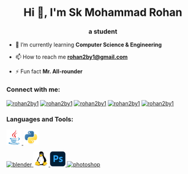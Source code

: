 <h1 align="center">Hi 👋, I'm Sk Mohammad Rohan</h1>
<h3 align="center">a student</h3>

- 🌱 I’m currently learning **Computer Science & Engineering**
  
- 📫 How to reach me **rohan2by1@gmail.com**

- ⚡ Fun fact **Mr. All-rounder**

<h3 align="left">Connect with me:</h3>
<p align="left">
<a href="https://twitter.com/rohan2by1" target="blank"><img align="center" src="https://raw.githubusercontent.com/rahuldkjain/github-profile-readme-generator/master/src/images/icons/Social/twitter.svg" alt="rohan2by1" height="30" width="40" /></a>
<a href="https://linkedin.com/in/rohan2by1" target="blank"><img align="center" src="https://raw.githubusercontent.com/rahuldkjain/github-profile-readme-generator/master/src/images/icons/Social/linked-in-alt.svg" alt="rohan2by1" height="30" width="40" /></a>
<a href="https://fb.com/rohan2by1" target="blank"><img align="center" src="https://raw.githubusercontent.com/rahuldkjain/github-profile-readme-generator/master/src/images/icons/Social/facebook.svg" alt="rohan2by1" height="30" width="40" /></a>
<a href="https://instagram.com/rohan2by1" target="blank"><img align="center" src="https://raw.githubusercontent.com/rahuldkjain/github-profile-readme-generator/master/src/images/icons/Social/instagram.svg" alt="rohan2by1" height="30" width="40" /></a>
<a href="https://www.youtube.com/@rohan2by1" target="blank"><img align="center" src="https://raw.githubusercontent.com/rahuldkjain/github-profile-readme-generator/master/src/images/icons/Social/youtube.svg" alt="rohan2by1" height="30" width="40" /></a>
</p>

<h3 align="left">Languages and Tools:</h3>
<a href="https://www.cprogramming.com/" target<a href="https://www.java.com" target="_blank" rel="noreferrer"> <img src="https://raw.githubusercontent.com/devicons/devicon/master/icons/java/java-original.svg" alt="java" width="40" height="40"/> </a> </a> <a href="https://www.python.org" target="_blank" rel="noreferrer"> <img src="https://raw.githubusercontent.com/devicons/devicon/master/icons/python/python-original.svg" alt="python" width="40" height="40"/> </a> <p align="left"> <a href="https://www.blender.org/" target="_blank" rel="noreferrer"> <img src="https://download.blender.org/branding/community/blender_community_badge_white.svg" alt="blender" width="40" height="40"/> </a>  <a href="https://www.linux.org/" target="_blank" rel="noreferrer"> <img src="https://raw.githubusercontent.com/devicons/devicon/master/icons/linux/linux-original.svg" alt="linux" width="40" height="40"/> </a> <a href="https://www.adobe.com/in/products/photoshop.html" target="_blank" rel="noreferrer"> <img src="https://raw.githubusercontent.com/devicons/devicon/refs/heads/master/icons/photoshop/photoshop-original.svg" alt="photoshop" width="40" height="40"/> <a href="https://www.adobe.com/in/products/premiere.html" target="_blank" rel="noreferrer"> <img src="https://www.svgrepo.com/show/452150/adobe-premiere.svg" alt="photoshop" width="40" height="40"/>  </p>
